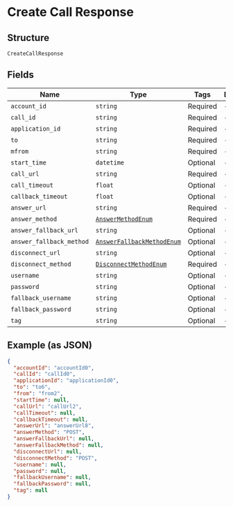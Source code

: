 
# Create Call Response

## Structure

`CreateCallResponse`

## Fields

| Name | Type | Tags | Description |
|  --- | --- | --- | --- |
| `account_id` | `string` | Required | - |
| `call_id` | `string` | Required | - |
| `application_id` | `string` | Required | - |
| `to` | `string` | Required | - |
| `mfrom` | `string` | Required | - |
| `start_time` | `datetime` | Optional | - |
| `call_url` | `string` | Required | - |
| `call_timeout` | `float` | Optional | - |
| `callback_timeout` | `float` | Optional | - |
| `answer_url` | `string` | Required | - |
| `answer_method` | [`AnswerMethodEnum`](/doc/Voice/models/answer-method-enum.md) | Required | - |
| `answer_fallback_url` | `string` | Optional | - |
| `answer_fallback_method` | [`AnswerFallbackMethodEnum`](/doc/Voice/models/answer-fallback-method-enum.md) | Optional | - |
| `disconnect_url` | `string` | Optional | - |
| `disconnect_method` | [`DisconnectMethodEnum`](/doc/Voice/models/disconnect-method-enum.md) | Required | - |
| `username` | `string` | Optional | - |
| `password` | `string` | Optional | - |
| `fallback_username` | `string` | Optional | - |
| `fallback_password` | `string` | Optional | - |
| `tag` | `string` | Optional | - |

## Example (as JSON)

```json
{
  "accountId": "accountId0",
  "callId": "callId0",
  "applicationId": "applicationId0",
  "to": "to6",
  "from": "from2",
  "startTime": null,
  "callUrl": "callUrl2",
  "callTimeout": null,
  "callbackTimeout": null,
  "answerUrl": "answerUrl8",
  "answerMethod": "POST",
  "answerFallbackUrl": null,
  "answerFallbackMethod": null,
  "disconnectUrl": null,
  "disconnectMethod": "POST",
  "username": null,
  "password": null,
  "fallbackUsername": null,
  "fallbackPassword": null,
  "tag": null
}
```

